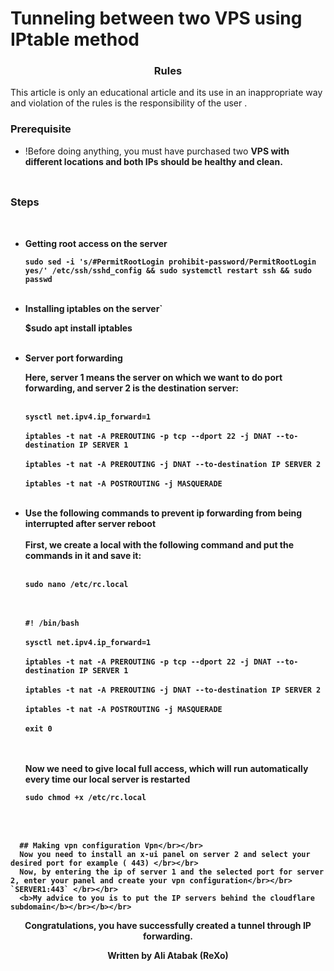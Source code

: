 # Tunneling between two VPS using IPtable method

<h3><p align="center">Rules</p></h3>

This article is only an educational article and its use in an inappropriate way and violation of the rules is the responsibility of the user .
 
 
  
<h3><p align="left">Prerequisite</p></h3>
  
- !Before doing anything, you must have purchased two <b>VPS with different locations and both IPs should be <b>healthy and clean</b>.</br></br>
 

  
## <h3><p align="left">Steps</p></h3></br>

- Getting root access on the server
   
   `sudo sed -i 's/#PermitRootLogin prohibit-password/PermitRootLogin yes/' /etc/ssh/sshd_config && sudo systemctl restart ssh && sudo passwd`</br></br>
    
 
 - Installing iptables on the server`</br>

    $sudo apt install iptables</br></br>
 
 - Server port forwarding</br>

   Here, server 1 means the server on which we want to do port forwarding, and server 2 is the destination server: </br></br>

   `sysctl net.ipv4.ip_forward=1`</br></br>
   `iptables -t nat -A PREROUTING -p tcp --dport 22 -j DNAT --to-destination IP SERVER 1`</br></br>
   `iptables -t nat -A PREROUTING -j DNAT --to-destination IP SERVER 2`</br></br>
   `iptables -t nat -A POSTROUTING -j MASQUERADE`</br></br>
    
 
  
  
 - Use the following commands to prevent ip forwarding from being interrupted after server reboot</br></br>
     First, we create a local with the following command and put the commands in it and save it: </br></br>

    `sudo nano /etc/rc.local`</br></br></br>

     `#! /bin/bash`</br></br>
     `sysctl net.ipv4.ip_forward=1`</br></br>
     `iptables -t nat -A PREROUTING -p tcp --dport 22 -j DNAT --to-destination IP SERVER 1`</br></br>
     `iptables -t nat -A PREROUTING -j DNAT --to-destination IP SERVER 2`</br></br>
     `iptables -t nat -A POSTROUTING -j MASQUERADE`</br></br>
     `exit 0`</br></br></br>

      Now we need to give local full access, which will run automatically every time our local server is restarted</br>

      `sudo chmod +x /etc/rc.local`</br></br></br>
##
      ## Making vpn configuration Vpn</br></br>
      Now you need to install an x-ui panel on server 2 and select your desired port for example ( 443) </br></br>
      Now, by entering the ip of server 1 and the selected port for server 2, enter your panel and create your vpn configuration</br></br> `SERVER1:443` </br></br>
      <b>My advice to you is to put the IP servers behind the cloudflare subdomain</b></br></b></br>

    
 

  <p align="center">Congratulations, you have successfully created a tunnel through IP forwarding.</p>
  <b><p align="center">Written by Ali Atabak (ReXo)</p></b> 

